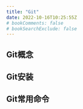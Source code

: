 ```yaml
---
title: "Git"
date: 2022-10-16T10:25:55Z
# bookComments: false
# bookSearchExclude: false
---
```


## Git概念

## Git安装

## Git常用命令
